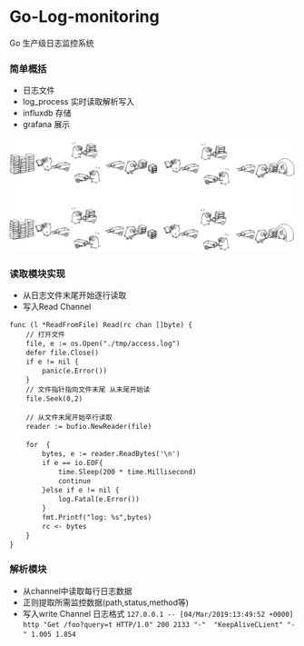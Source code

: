 # Go-Log-monitoring
Go 生产级日志监控系统

### 简单概括
- 日志文件
- log_process 实时读取解析写入
- influxdb 存储
- grafana 展示

![](./README/bf.png)

### 读取模块实现
- 从日志文件末尾开始逐行读取
- 写入Read Channel
``` 
func (l *ReadFromFile) Read(rc chan []byte) {
	// 打开文件
	file, e := os.Open("./tmp/access.log")
	defer file.Close()
	if e != nil {
		panic(e.Error())
	}
	// 文件指针指向文件末尾 从末尾开始读
	file.Seek(0,2)

	// 从文件末尾开始卒行读取
	reader := bufio.NewReader(file)

	for  {
		bytes, e := reader.ReadBytes('\n')
		if e == io.EOF{
			time.Sleep(200 * time.Millisecond)
			continue
		}else if e != nil {
			log.Fatal(e.Error())
		}
		fmt.Printf("log: %s",bytes)
		rc <- bytes
	}
}
```

### 解析模块
- 从channel中读取每行日志数据
- 正则提取所需监控数据(path,status,method等)
- 写入write Channel
日志格式 
`127.0.0.1 -- [04/Mar/2019:13:49:52 +0000] http "Get /foo?query=t HTTP/1.0" 200 2133 "-" 
"KeepAliveCLient" "-" 1.005 1.854`